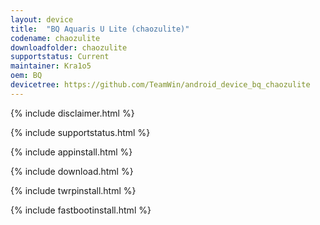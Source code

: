 ```yaml
---
layout: device
title:  "BQ Aquaris U Lite (chaozulite)"
codename: chaozulite
downloadfolder: chaozulite
supportstatus: Current
maintainer: Kra1o5
oem: BQ
devicetree: https://github.com/TeamWin/android_device_bq_chaozulite
---
```


{% include disclaimer.html %}

{% include supportstatus.html %}

{% include appinstall.html %}

{% include download.html %}

{% include twrpinstall.html %}

{% include fastbootinstall.html %}
